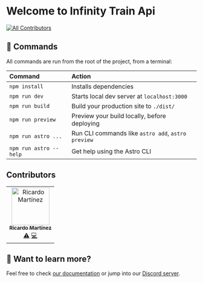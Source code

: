 # Welcome to Infinity Train Api
<!-- ALL-CONTRIBUTORS-BADGE:START - Do not remove or modify this section -->
[![All Contributors](https://img.shields.io/badge/all_contributors-1-orange.svg?style=flat-square)](#contributors-)
<!-- ALL-CONTRIBUTORS-BADGE:END -->

## 🐢 Commands

All commands are run from the root of the project, from a terminal:

| Command                | Action                                             |
| :--------------------- | :------------------------------------------------- |
| `npm install`          | Installs dependencies                              |
| `npm run dev`          | Starts local dev server at `localhost:3000`        |
| `npm run build`        | Build your production site to `./dist/`            |
| `npm run preview`      | Preview your build locally, before deploying       |
| `npm run astro ...`    | Run CLI commands like `astro add`, `astro preview` |
| `npm run astro --help` | Get help using the Astro CLI                       |

## Contributors

<!-- ALL-CONTRIBUTORS-LIST:START - Do not remove or modify this section -->
<!-- prettier-ignore-start -->
<!-- markdownlint-disable -->
<table>
  <tbody>
    <tr>
      <td align="center"><a href="https://github.com/RicardoxDev"><img src="https://avatars.githubusercontent.com/u/112503383?v=4?s=100" width="100px;" alt="Ricardo Martínez"/><br /><sub><b>Ricardo Martínez</b></sub></a><br /><a href="https://github.com/Atticus64/frontend-infinity-api/commits?author=RicardoxDev" title="Tests">⚠️</a> <a href="https://github.com/Atticus64/frontend-infinity-api/commits?author=RicardoxDev" title="Code">💻</a></td>
    </tr>
  </tbody>
</table>

<!-- markdownlint-restore -->
<!-- prettier-ignore-end -->

<!-- ALL-CONTRIBUTORS-LIST:END -->
<!-- prettier-ignore-start -->
<!-- markdownlint-disable -->

<!-- markdownlint-restore -->
<!-- prettier-ignore-end -->

<!-- ALL-CONTRIBUTORS-LIST:END -->


## 👀 Want to learn more?

Feel free to check [our documentation](https://docs.astro.build) or jump into our [Discord server](https://astro.build/chat).
